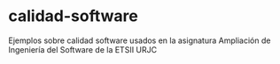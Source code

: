 # calidad-software
Ejemplos sobre calidad software usados en la asignatura Ampliación de Ingeniería del Software de la ETSII URJC
